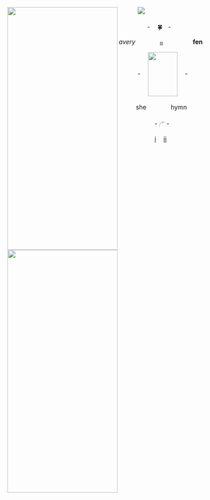  ㅤㅤㅤ       ![](https://komarev.com/ghpvc/?username=DONTTURNLEFT&color=809760&label=TheMostMayo&style=flat-square)
<img align="left" width="250" height="550" src="https://i.postimg.cc/PqRSCKhr/Untitled2116-20251030202138.png">

<p align="left"> ㅤㅤㅤㅤㅤ- ㅤ🍀ㅤ-</p>
<p align="left"><i>avery</i>ㅤㅤㅤㅤ
<a href="https://rentry.co/seraphiel_here">๑</a><b> ㅤㅤㅤㅤㅤfen</b>
</p>

ㅤㅤㅤ  -ㅤ <img align="center" width="67" height="100" src="https://i.postimg.cc/8kdzX294/Untitled2076-20251101002802.png">ㅤ -
<p align="left">ㅤㅤㅤshe ㅤㅤㅤㅤhymn </p>
<p align="left">ㅤㅤㅤㅤㅤㅤ  - 𓂐 -ㅤㅤ</p>
<p align="left"> ㅤㅤㅤㅤㅤ ㅤ<a href="https://jophieloftricolour.atabook.org/">i</a>ㅤ <a href="https://drive.google.com/drive/folders/1Zv7eBKziKf5Rb_IhlFNFxMizdhn3lYwk">ii</a></p>

<img align="left" width="250" height="550" src="https://i.postimg.cc/3JftVHrz/Untitled2120-20251030224108.png">
